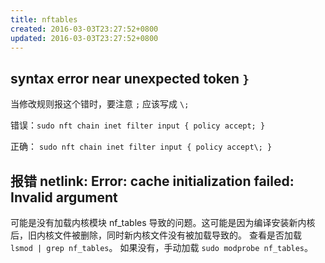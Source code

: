 ```yaml
---
title: nftables
created: 2016-03-03T23:27:52+0800
updated: 2016-03-03T23:27:52+0800
---
```



## syntax error near unexpected token `}`

当修改规则报这个错时，要注意 `;` 应该写成 `\;`

错误：`sudo nft chain inet filter input { policy accept; }`

正确： `sudo nft chain inet filter input { policy accept\; }`


## 报错 netlink: Error: cache initialization failed: Invalid argument

可能是没有加载内核模块 nf_tables 导致的问题。这可能是因为编译安装新内核后，旧内核文件被删除，同时新内核文件没有被加载导致的。
查看是否加载 `lsmod | grep nf_tables`。
如果没有，手动加载 `sudo modprobe nf_tables`。
